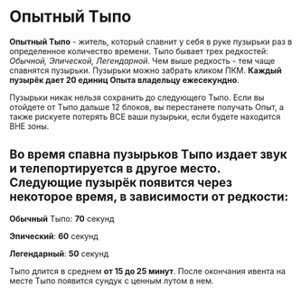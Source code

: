 Опытный Тыпо 
=====

__Опытный Тыпо__ - житель, который спавнит у себя в руке пузырьки раз в определенное количество времени. Тыпо бывает трех редкостей: _Обычной, Эпической, Легендарной_. Чем выше редкость - тем чаще спавнятся пузырьки. Пузырьки можно забрать кликом ПКМ. __Каждый пузырёк дает 20 единиц Опыта владельцу ежесекундно__.

Пузырьки никак нельзя сохранить до следующего Тыпо. Если вы отойдете от Тыпо дальше 12 блоков, вы перестанете получать Опыт, а также рискуете потерять ВСЕ ваши пузырьки, если будете находится ВНЕ зоны.


Во время спавна пузырьков Тыпо издает звук и телепортируется в другое место. Следующие пузырёк появится через некоторое время, в зависимости от редкости:
---

__Обычный__ Тыпо: __70__ секунд

__Эпический__: __60__ секунд

__Легендарный__: __50__ секунд


Тыпо длится в среднем __от 15 до 25 минут__. После окончания ивента на месте Тыпо появится сундук с ценным лутом в нем.

